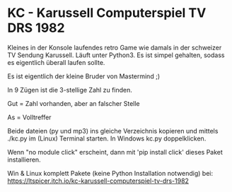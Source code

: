 # KC - Karussell Computerspiel TV DRS 1982

Kleines in der Konsole laufendes retro Game wie damals in der schweizer TV Sendung Karussell.
Läuft unter Python3. Es ist simpel gehalten, sodass es eigentlich überall laufen sollte.

Es ist eigentlich der kleine Bruder von Mastermind ;)

In 9 Zügen ist die 3-stellige Zahl zu finden.

Gut = Zahl vorhanden, aber an falscher Stelle

As = Volltreffer

Beide dateien (py und mp3) ins gleiche Verzeichnis kopieren und mittels ./kc.py im (Linux) Terminal starten.
In Windows kc.py doppelklicken.

Wenn "no module click" erscheint, dann mit 'pip install click' dieses Paket installieren.


Win & Linux komplett Pakete (keine Python Installation notwendig) bei:
https://ltspicer.itch.io/kc-karussell-computerspiel-tv-drs-1982
